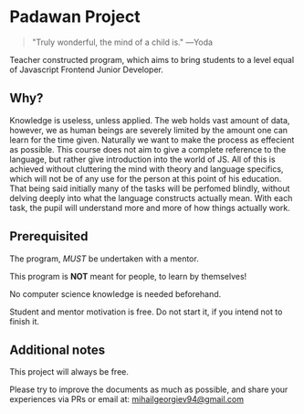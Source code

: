 # Padawan Project
> "Truly wonderful, the mind of a child is."
> ―Yoda

Teacher constructed program, which aims to bring students to a level equal of Javascript Frontend Junior Developer.

## Why?
Knowledge is useless, unless applied. The web holds vast amount of data, however, we as human beings are severely limited by the amount one can learn for the time given. Naturally we want to make the process as effecient as possible. This course does not aim to give a complete reference to the language, but rather give introduction into the world of JS. All of this is achieved without cluttering the mind with theory and language specifics, which will not be of any use for the person at this point of his education. That being said initially many of the tasks will be perfomed blindly, without delving deeply into what the language constructs actually mean. With each task, the pupil will understand more and more of how things actually work.

## Prerequisited
The program, _MUST_ be undertaken with a mentor.

This program is **NOT** meant for people, to learn by themselves!

No computer science knowledge is needed beforehand.

Student and mentor motivation is free. Do not start it, if you intend not to finish it.

## Additional notes
This project will always be free.

Please try to improve the documents as much as possible, and share your experiences via PRs or email at: mihailgeorgiev94@gmail.com
